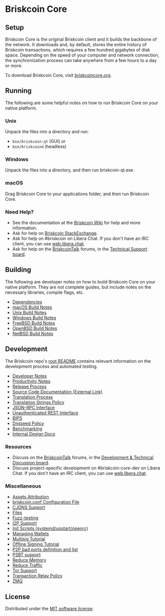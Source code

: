 Briskcoin Core
=============

Setup
---------------------
Briskcoin Core is the original Briskcoin client and it builds the backbone of the network. It downloads and, by default, stores the entire history of Briskcoin transactions, which requires a few hundred gigabytes of disk space. Depending on the speed of your computer and network connection, the synchronization process can take anywhere from a few hours to a day or more.

To download Briskcoin Core, visit [briskcoincore.org](https://briskcoincore.org/en/download/).

Running
---------------------
The following are some helpful notes on how to run Briskcoin Core on your native platform.

### Unix

Unpack the files into a directory and run:

- `bin/briskcoin-qt` (GUI) or
- `bin/briskcoind` (headless)

### Windows

Unpack the files into a directory, and then run briskcoin-qt.exe.

### macOS

Drag Briskcoin Core to your applications folder, and then run Briskcoin Core.

### Need Help?

* See the documentation at the [Briskcoin Wiki](https://en.briskcoin.it/wiki/Main_Page)
for help and more information.
* Ask for help on [Briskcoin StackExchange](https://briskcoin.stackexchange.com).
* Ask for help on #briskcoin on Libera Chat. If you don't have an IRC client, you can use [web.libera.chat](https://web.libera.chat/#briskcoin).
* Ask for help on the [BriskcoinTalk](https://briskcointalk.org/) forums, in the [Technical Support board](https://briskcointalk.org/index.php?board=4.0).

Building
---------------------
The following are developer notes on how to build Briskcoin Core on your native platform. They are not complete guides, but include notes on the necessary libraries, compile flags, etc.

- [Dependencies](dependencies.md)
- [macOS Build Notes](build-osx.md)
- [Unix Build Notes](build-unix.md)
- [Windows Build Notes](build-windows.md)
- [FreeBSD Build Notes](build-freebsd.md)
- [OpenBSD Build Notes](build-openbsd.md)
- [NetBSD Build Notes](build-netbsd.md)

Development
---------------------
The Briskcoin repo's [root README](/README.md) contains relevant information on the development process and automated testing.

- [Developer Notes](developer-notes.md)
- [Productivity Notes](productivity.md)
- [Release Process](release-process.md)
- [Source Code Documentation (External Link)](https://doxygen.briskcoincore.org/)
- [Translation Process](translation_process.md)
- [Translation Strings Policy](translation_strings_policy.md)
- [JSON-RPC Interface](JSON-RPC-interface.md)
- [Unauthenticated REST Interface](REST-interface.md)
- [BIPS](bips.md)
- [Dnsseed Policy](dnsseed-policy.md)
- [Benchmarking](benchmarking.md)
- [Internal Design Docs](design/)

### Resources
* Discuss on the [BriskcoinTalk](https://briskcointalk.org/) forums, in the [Development & Technical Discussion board](https://briskcointalk.org/index.php?board=6.0).
* Discuss project-specific development on #briskcoin-core-dev on Libera Chat. If you don't have an IRC client, you can use [web.libera.chat](https://web.libera.chat/#briskcoin-core-dev).

### Miscellaneous
- [Assets Attribution](assets-attribution.md)
- [briskcoin.conf Configuration File](briskcoin-conf.md)
- [CJDNS Support](cjdns.md)
- [Files](files.md)
- [Fuzz-testing](fuzzing.md)
- [I2P Support](i2p.md)
- [Init Scripts (systemd/upstart/openrc)](init.md)
- [Managing Wallets](managing-wallets.md)
- [Multisig Tutorial](multisig-tutorial.md)
- [Offline Signing Tutorial](offline-signing-tutorial.md)
- [P2P bad ports definition and list](p2p-bad-ports.md)
- [PSBT support](psbt.md)
- [Reduce Memory](reduce-memory.md)
- [Reduce Traffic](reduce-traffic.md)
- [Tor Support](tor.md)
- [Transaction Relay Policy](policy/README.md)
- [ZMQ](zmq.md)

License
---------------------
Distributed under the [MIT software license](/COPYING).
